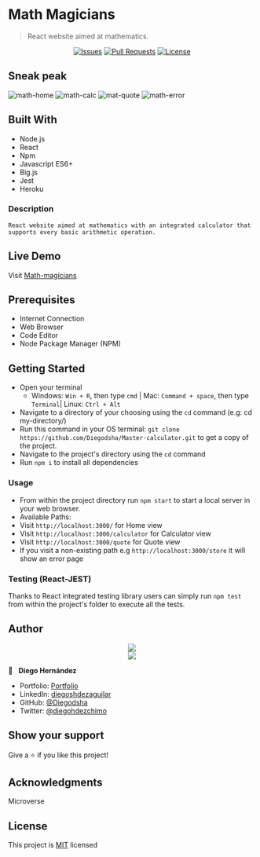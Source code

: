 # Math Magicians

>React website aimed at mathematics.

<p align="center">
  <a href="https://github.com/Diegodsha/Master-calculator/issues">
  <img src="https://img.shields.io/github/issues-raw/Diegodsha/Master-calculator?style=for-the-badge"
       alt="Issues"></a>
   <a href="https://github.com/Diegodsha/Master-calculator/pulls">
  <img src="https://img.shields.io/github/issues-pr/Diegodsha/Master-calculator?style=for-the-badge"
       alt="Pull Requests"></a>
   <a href="https://github.com/Diegodsha/Master-calculator/blob/develop/LICENSE">
  <img src="https://img.shields.io/github/license/Diegodsha/Master-calculator?style=for-the-badge"
       alt="License"></a>
</p>

## Sneak peak
![math-home](https://user-images.githubusercontent.com/70416006/124996920-6a733b00-e00f-11eb-8b29-941bec774577.png)
![math-calc](https://user-images.githubusercontent.com/70416006/124996916-69420e00-e00f-11eb-831e-86d298fb4be4.png)
![mat-quote](https://user-images.githubusercontent.com/70416006/124996914-68a97780-e00f-11eb-9b3f-31c9b4c2576d.png)
![math-error](https://user-images.githubusercontent.com/70416006/124996910-67784a80-e00f-11eb-8ba6-7e9749c5d25a.png)

## Built With


- Node.js
- React
- Npm
- Javascript ES6+
- Big.js
- Jest
- Heroku

### Description

    React website aimed at mathematics with an integrated calculator that supports every basic arithmetic operation.

## Live Demo

Visit [Math-magicians](https://math-magic-react.herokuapp.com/)

## Prerequisites

  - Internet Connection
  - Web Browser
  - Code Editor 
  - Node Package Manager (NPM)

## Getting Started

- Open your terminal 
  - Windows: `Win + R`, then type `cmd` | Mac: `Command + space`, then type `Terminal`| Linux: `Ctrl + Alt`
- Navigate to a directory of your choosing using the `cd` command (e.g: cd my-directory/)
- Run this command in your OS terminal: `git clone https://github.com/Diegodsha/Master-calculator.git` to get a copy of the project.
- Navigate to the project's directory using the `cd` command
- Run `npm i` to install all dependencies

### Usage

- From within the project directory run `npm start` to start a local server in your web browser.
- Available Paths:
 - Visit `http://localhost:3000/` for Home view
 - Visit `http://localhost:3000/calculator` for Calculator view
 - Visit `http://localhost:3000/quote` for Quote view
 - If you visit a non-existing path e.g `http://localhost:3000/store` it will show an error page

### Testing (React-JEST)

Thanks to React integrated testing library users can simply run `npm test` from within the project's folder to execute all the tests.


## Author
<div align="center">
<img src="https://user-images.githubusercontent.com/70416006/121233844-aff9e800-c858-11eb-99e4-d36b833d3fa9.png">
</div>
<div align="center">
<img src="https://user-images.githubusercontent.com/70416006/121235243-42e75200-c85a-11eb-967d-ea05dd5efe1f.png">
</div>

👤 &nbsp; **Diego Hernández**
- Portfolio: [Portfolio](https://dshagui.com/)
- LinkedIn: [diegoshdezaguilar](https://www.linkedin.com/in/diegoshdezaguilar/)
- GitHub: [@Diegodsha](https://github.com/Diegodsha)
- Twitter: [@diegohdezchimo](https://twitter.com/diegohdezchimo)

## Show your support

Give a ⭐️ if you like this project!

## Acknowledgments

Microverse

## License

This project is [MIT](https://github.com/Diegodsha/Master-calculator/blob/develop/LICENSE) licensed

